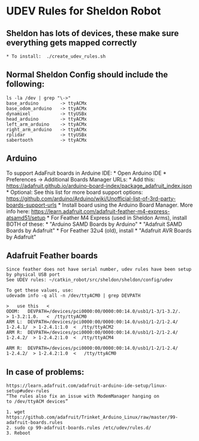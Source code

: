 # UDEV Rules for Sheldon Robot

## Sheldon has lots of devices, these make sure everything gets mapped correctly
    * To install:  ./create_udev_rules.sh


## Normal Sheldon Config should include the following:
    ls -la /dev | grep "\->"
    base_arduino        -> ttyACMx
    base_odom_arduino   -> ttyACMx
    dynamixel           -> ttyUSBx
    head_arduino        -> ttyACMx
    left_arm_arduino    -> ttyACMx
    right_arm_arduino   -> ttyACMx
    rplidar             -> ttyUSBx
    sabertooth          -> ttyACMx

## Arduino
To support AdaFruit boards in Arduine IDE:
    * Open Arduino IDE
    * Preferences -> Additional Boards Manager URLs:
    * Add this: 
        https://adafruit.github.io/arduino-board-index/package_adafruit_index.json
    * Optional:  See this list for more board support options: 
        https://github.com/arduino/Arduino/wiki/Unofficial-list-of-3rd-party-boards-support-urls
    * Install board using the Arduino Board Manager.  More info here:
        https://learn.adafruit.com/adafruit-feather-m4-express-atsamd51/setup
    * For Feather M4 Express (used in Sheldon Arms), install BOTH of these:
        * "Arduino SAMD Boards by Arduino"
        * "Adafruit SAMD Boards by Adafruit"
    * For Feather 32u4 (old), install 
        * "Adafruit AVR Boards by Adafruit"

## Adafruit Feather boards
    Since feather does not have serial number, udev rules have been setup by physical USB port
    See UDEV rules: ~/catkin_robot/src/sheldon/sheldon/config/udev

    To get these values, use:
    udevadm info -q all -n /dev/ttyACM0 | grep DEVPATH
                                                                                  >   use this   <
    ODOM:   DEVPATH=/devices/pci0000:00/0000:00:14.0/usb1/1-3/1-3.2/.              > 1-3.2:1.0.   <  /tty/ttyACM0
    ARM L:  DEVPATH=/devices/pci0000:00/0000:00:14.0/usb1/1-2/1-2.4/     1-2.4.1/  > 1-2.4.1:1.0  <  /tty/ttyACM2     
    ARM R:  DEVPATH=/devices/pci0000:00/0000:00:14.0/usb1/1-2/1-2.4/     1-2.4.2/  > 1-2.4.2:1.0  <  /tty/ttyACM4

    ARM R:  DEVPATH=/devices/pci0000:00/0000:00:14.0/usb1/1-2/1-2.4/     1-2.4.2/  > 1-2.4.2:1.0  <   /tty/ttyACM0


## In case of problems:
    https://learn.adafruit.com/adafruit-arduino-ide-setup/linux-setup#udev-rules
    “The rules also fix an issue with ModemManager hanging on to /dev/ttyACM devices”

    1. wget https://github.com/adafruit/Trinket_Arduino_Linux/raw/master/99-adafruit-boards.rules
    2. sudo cp 99-adafruit-boards.rules /etc/udev/rules.d/
    3. Reboot


